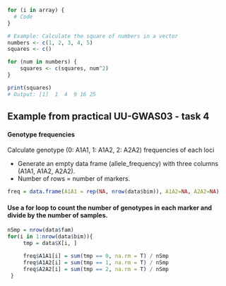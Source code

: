 ```R
for (i in array) {
  # Code
}
```


```R
# Example: Calculate the square of numbers in a vector
numbers <- c(1, 2, 3, 4, 5)
squares <- c()

for (num in numbers) {
    squares <- c(squares, num^2)
}

print(squares)
# Output: [1]  1  4  9 16 25
```


## Example from practical UU-GWAS03 - task 4

#### Genotype frequencies
Calculate genotype (0: A1A1, 1: A1A2, 2: A2A2) frequencies of each loci 
- Generate an empty data frame (allele_frequency) with three columns (A1A1, A1A2, A2A2).   
- Number of rows = number of markers.  

```R
freq = data.frame(A1A1 = rep(NA, nrow(data$bim)), A1A2=NA, A2A2=NA)

```

#### Use a for loop to count the number of genotypes in each marker and divide by the number of samples.

```R
nSmp = nrow(data$fam)
for(i in 1:nrow(data$bim)){
     tmp = data$X[i, ]

     freq$A1A1[i] = sum(tmp == 0, na.rm = T) / nSmp
     freq$A1A2[i] = sum(tmp == 1, na.rm = T) / nSmp
     freq$A2A2[i] = sum(tmp == 2, na.rm = T) / nSmp
 }
```
